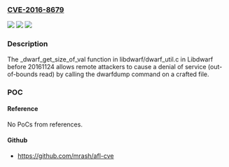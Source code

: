 ### [CVE-2016-8679](https://cve.mitre.org/cgi-bin/cvename.cgi?name=CVE-2016-8679)
![](https://img.shields.io/static/v1?label=Product&message=n%2Fa&color=blue)
![](https://img.shields.io/static/v1?label=Version&message=n%2Fa&color=blue)
![](https://img.shields.io/static/v1?label=Vulnerability&message=n%2Fa&color=brighgreen)

### Description

The _dwarf_get_size_of_val function in libdwarf/dwarf_util.c in Libdwarf before 20161124 allows remote attackers to cause a denial of service (out-of-bounds read) by calling the dwarfdump command on a crafted file.

### POC

#### Reference
No PoCs from references.

#### Github
- https://github.com/mrash/afl-cve

